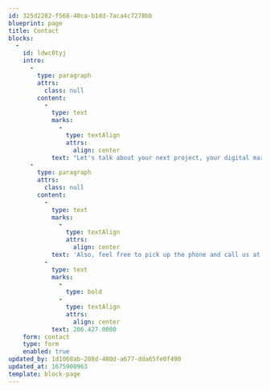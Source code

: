 ```yaml
---
id: 325d2282-f568-40ca-b1dd-7aca4c7278bb
blueprint: page
title: Contact
blocks:
  -
    id: ldwc0tyj
    intro:
      -
        type: paragraph
        attrs:
          class: null
        content:
          -
            type: text
            marks:
              -
                type: textAlign
                attrs:
                  align: center
            text: "Let's talk about your next project, your digital marketing or anything else."
      -
        type: paragraph
        attrs:
          class: null
        content:
          -
            type: text
            marks:
              -
                type: textAlign
                attrs:
                  align: center
            text: 'Also, feel free to pick up the phone and call us at '
          -
            type: text
            marks:
              -
                type: bold
              -
                type: textAlign
                attrs:
                  align: center
            text: 206.427.0000
    form: contact
    type: form
    enabled: true
updated_by: 1d1068ab-208d-480d-a677-dda65fe0f490
updated_at: 1675900963
template: block-page
---
```

